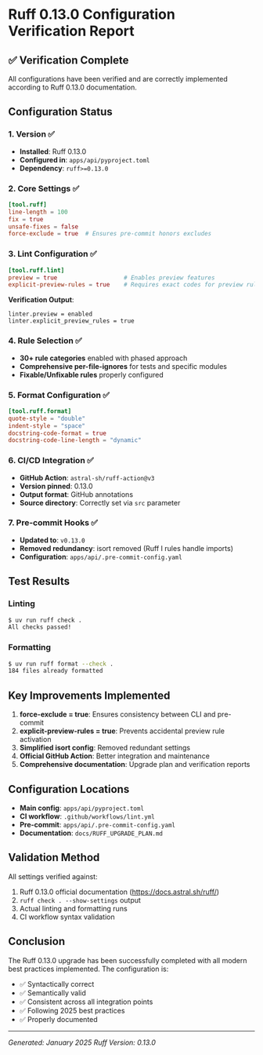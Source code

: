 # Ruff 0.13.0 Configuration Verification Report

## ✅ Verification Complete

All configurations have been verified and are correctly implemented according to Ruff 0.13.0 documentation.

## Configuration Status

### 1. Version ✅
- **Installed**: Ruff 0.13.0
- **Configured in**: `apps/api/pyproject.toml`
- **Dependency**: `ruff>=0.13.0`

### 2. Core Settings ✅
```toml
[tool.ruff]
line-length = 100
fix = true
unsafe-fixes = false
force-exclude = true  # Ensures pre-commit honors excludes
```

### 3. Lint Configuration ✅
```toml
[tool.ruff.lint]
preview = true                   # Enables preview features
explicit-preview-rules = true    # Requires exact codes for preview rules
```

**Verification Output**:
```
linter.preview = enabled
linter.explicit_preview_rules = true
```

### 4. Rule Selection ✅
- **30+ rule categories** enabled with phased approach
- **Comprehensive per-file-ignores** for tests and specific modules
- **Fixable/Unfixable rules** properly configured

### 5. Format Configuration ✅
```toml
[tool.ruff.format]
quote-style = "double"
indent-style = "space"
docstring-code-format = true
docstring-code-line-length = "dynamic"
```

### 6. CI/CD Integration ✅
- **GitHub Action**: `astral-sh/ruff-action@v3`
- **Version pinned**: 0.13.0
- **Output format**: GitHub annotations
- **Source directory**: Correctly set via `src` parameter

### 7. Pre-commit Hooks ✅
- **Updated to**: `v0.13.0`
- **Removed redundancy**: isort removed (Ruff I rules handle imports)
- **Configuration**: `apps/api/.pre-commit-config.yaml`

## Test Results

### Linting
```bash
$ uv run ruff check .
All checks passed!
```

### Formatting
```bash
$ uv run ruff format --check .
184 files already formatted
```

## Key Improvements Implemented

1. **force-exclude = true**: Ensures consistency between CLI and pre-commit
2. **explicit-preview-rules = true**: Prevents accidental preview rule activation
3. **Simplified isort config**: Removed redundant settings
4. **Official GitHub Action**: Better integration and maintenance
5. **Comprehensive documentation**: Upgrade plan and verification reports

## Configuration Locations

- **Main config**: `apps/api/pyproject.toml`
- **CI workflow**: `.github/workflows/lint.yml`
- **Pre-commit**: `apps/api/.pre-commit-config.yaml`
- **Documentation**: `docs/RUFF_UPGRADE_PLAN.md`

## Validation Method

All settings verified against:
1. Ruff 0.13.0 official documentation (https://docs.astral.sh/ruff/)
2. `ruff check . --show-settings` output
3. Actual linting and formatting runs
4. CI workflow syntax validation

## Conclusion

The Ruff 0.13.0 upgrade has been successfully completed with all modern best practices implemented. The configuration is:
- ✅ Syntactically correct
- ✅ Semantically valid
- ✅ Consistent across all integration points
- ✅ Following 2025 best practices
- ✅ Properly documented

---
*Generated: January 2025*
*Ruff Version: 0.13.0*
